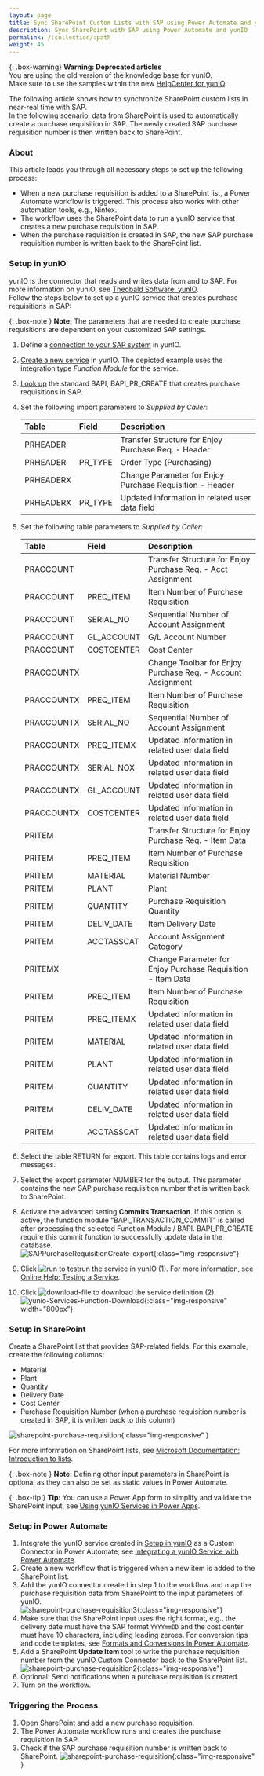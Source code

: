 ```yaml
---
layout: page
title: Sync SharePoint Custom Lists with SAP using Power Automate and yunIO
description: Sync SharePoint with SAP using Power Automate and yunIO
permalink: /:collection/:path
weight: 45
---
```


{: .box-warning}
**Warning: Deprecated articles** <br>
You are using the old version of the knowledge base for yunIO.<br>
Make sure to use the samples within the new [HelpCenter for yunIO](https://helpcenter.theobald-software.com/yunio/knowledge-base).

The following article shows how to synchronize SharePoint custom lists in near-real time with SAP.<br>
In the following scenario, data from SharePoint is used to automatically create a purchase requisition in SAP. The newly created SAP purchase requisition number is then written back to SharePoint.

### About
This article leads you through all necessary steps to set up the following process:

- When a new purchase requisition is added to a SharePoint list, a Power Automate workflow is triggered. 
This process also works with other automation tools, e.g., Nintex.
- The workflow uses the SharePoint data to run a yunIO service that creates a new purchase requisition in SAP.
- When the purchase requisition is created in SAP, the new SAP purchase requisition number is written back to the SharePoint list.

### Setup in yunIO

yunIO is the connector that reads and writes data from and to SAP.
For more information on yunIO, see [Theobald Software: yunIO](https://theobald-software.com/en/yunio/).<br>
Follow the steps below to set up a yunIO service that creates purchase requisitions in SAP:

{: .box-note }
**Note:** The parameters that are needed to create purchase requisitions are dependent on your customized SAP settings.

1. Define a [connection to your SAP system](https://help.theobald-software.com/en/yunio/sap-connection) in yunIO. 
2. [Create a new service](https://help.theobald-software.com/en/yunio/getting-started#creating-a-service) in yunIO. The depicted example uses the integration type *Function Module* for the service.
3. [Look up](https://help.theobald-software.com/en/yunio/bapis-and-function-modules#look-up-a-function-module--bapi) the standard BAPI, BAPI_PR_CREATE that creates purchase requisitions in SAP. 
4. Set the following import parameters to *Supplied by Caller*: 

	| Table | Field | Description |
	| :------ |:--- | :--- |
	| PRHEADER |  | Transfer Structure for Enjoy Purchase Req. - Header |
	| PRHEADER | PR_TYPE | Order Type (Purchasing) |
	| PRHEADERX |  | Change Parameter for Enjoy Purchase Requisition - Header |
	| PRHEADERX | PR_TYPE | Updated information in related user data field |
	
5. Set the following table parameters to *Supplied by Caller*:

	| Table | Field | Description |
	| :------ |:--- | :--- |
	| PRACCOUNT |  | Transfer Structure for Enjoy Purchase Req. - Acct Assignment |
	| PRACCOUNT | PREQ_ITEM | Item Number of Purchase Requisition |
	| PRACCOUNT | SERIAL_NO | Sequential Number of Account Assignment |
	| PRACCOUNT | GL_ACCOUNT | G/L Account Number |
	| PRACCOUNT | COSTCENTER | Cost Center |
	| PRACCOUNTX | | Change Toolbar for Enjoy Purchase Req. - Account Assignment |
	| PRACCOUNTX | PREQ_ITEM | Item Number of Purchase Requisition |
	| PRACCOUNTX | SERIAL_NO | Sequential Number of Account Assignment |
	| PRACCOUNTX | PREQ_ITEMX | Updated information in related user data field |
	| PRACCOUNTX | SERIAL_NOX | Updated information in related user data field |
	| PRACCOUNTX | GL_ACCOUNT | Updated information in related user data field |
	| PRACCOUNTX | COSTCENTER | Updated information in related user data field |
	| PRITEM | | Transfer Structure for Enjoy Purchase Req. - Item Data |
	| PRITEM | PREQ_ITEM | Item Number of Purchase Requisition |
	| PRITEM | MATERIAL | Material Number |
	| PRITEM | PLANT | Plant |
	| PRITEM | QUANTITY | Purchase Requisition Quantity |
	| PRITEM | DELIV_DATE | Item Delivery Date |
	| PRITEM | ACCTASSCAT | Account Assignment Category |
	| PRITEMX | | Change Parameter for Enjoy Purchase Requisition - Item Data |
	| PRITEM | PREQ_ITEM | Item Number of Purchase Requisition |
	| PRITEM | PREQ_ITEMX | Updated information in related user data field |
	| PRITEM | MATERIAL | Updated information in related user data field |
	| PRITEM | PLANT | Updated information in related user data field |
	| PRITEM | QUANTITY | Updated information in related user data field |
	| PRITEM | DELIV_DATE | Updated information in related user data field |
	| PRITEM | ACCTASSCAT | Updated information in related user data field |

6. Select the table RETURN for export. This table contains logs and error messages.
7. Select the export parameter NUMBER for the output. This parameter contains the new SAP purchase requisition number that is written back to SharePoint.
8. Activate the advanced setting **Commits Transaction**. If this option is active, the function module “BAPI_TRANSACTION_COMMIT” is called after processing the selected Function Module / BAPI. 
BAPI_PR_CREATE require this commit function to successfully update data in the database.<br>
![SAPPurchaseRequisitionCreate-export](/img/contents/yunio/SAPPurchaseRequisitionCreate-export.png){:class="img-responsive"}
9. Click ![run](/img/contents/yunio/run-icon.png) to testrun the service in yunIO (1). For more information, see [Online Help: Testing a Service](https://help.theobald-software.com/en/yunio/run-services#testing-a-service).
10. Click ![download-file](/img/contents/yunio/download.png) to download the service definition (2).<br>
![yunio-Services-Function-Download](/img/contents/yunio/yunio-run-services-function-download.png){:class="img-responsive" width="800px"}

### Setup in SharePoint

Create a SharePoint list that provides SAP-related fields.
For this example, create the following columns:
- Material
- Plant
- Quantity
- Delivery Date
- Cost Center
- Purchase Requisition Number (when a purchase requisition number is created in SAP, it is written back to this column)

![sharepoint-purchase-requisition](/img/contents/yunio/sharepoint-purchase-requisition0.png){:class="img-responsive" }

For more information on SharePoint lists, see [Microsoft Documentation: Introduction to lists](https://support.microsoft.com/en-us/office/introduction-to-lists-0a1c3ace-def0-44af-b225-cfa8d92c52d7).

{: .box-note }
**Note:** Defining other input parameters in SharePoint is optional as they can also be set as static values in Power Automate.

{: .box-tip }
**Tip:** You can use a Power App form to simplify and validate the SharePoint input, see [Using yunIO Services in Power Apps](https://kb.theobald-software.com/yunio/populating-drop-down-controls-in-power-apps#using-yunio-services-in-power-apps).


### Setup in Power Automate

1. Integrate the yunIO service created in [Setup in yunIO](#setup-in-yunio) as a Custom Connector in Power Automate, see [Integrating a yunIO Service with Power Automate](https://kb.theobald-software.com/yunio/integrating-a-yunio-service-with-power-automate#configuring-a-yunio-custom-connector-in-power-automate).
2. Create a new workflow that is triggered when a new item is added to the SharePoint list.
3. Add the yunIO connector created in step 1 to the workflow and map the purchase requisition data from SharePoint to the input parameters of yunIO.<br>
![sharepoint-purchase-requisition3](/img/contents/yunio/sharepoint-purchase-requisition3.png){:class="img-responsive"}
4. Make sure that the SharePoint input uses the right format, e.g., the delivery date must have the SAP format `YYYYmmDD` and the cost center must have 10 characters, including leading zeroes.
For conversion tips and code templates, see [Formats and Conversions in Power Automate](https://kb.theobald-software.com/yunio/conversion-in-power-automate).
5. Add a SharePoint **Update Item** tool to write the purchase requisition number from the yunIO Custom Connector back to the SharePoint list.<br>
![sharepoint-purchase-requisition2](/img/contents/yunio/sharepoint-purchase-requisition2.png){:class="img-responsive"}
7. Optional: Send notifications when a purchase requisition is created. 
8. Turn on the workflow.


### Triggering the Process

1. Open SharePoint and add a new purchase requisition.
2. The Power Automate workflow runs and creates the purchase requisition in SAP.
3. Check if the SAP purchase requisition number is written back to SharePoint.
![sharepoint-purchase-requisition](/img/contents/yunio/sharepoint-purchase-requisition.png){:class="img-responsive" }

